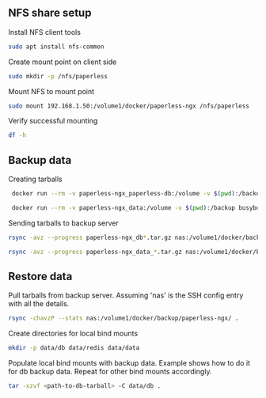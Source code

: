 ## NFS share setup

Install NFS client tools
``` bash
sudo apt install nfs-common
```

Create mount point on client side
``` bash
sudo mkdir -p /nfs/paperless
```

Mount NFS to mount point
```bash
sudo mount 192.168.1.50:/volume1/docker/paperless-ngx /nfs/paperless
```

Verify successful mounting
```bash
df -h
```

## Backup data

Creating tarballs
``` bash
 docker run --rm -v paperless-ngx_paperless-db:/volume -v $(pwd):/backup busybox   tar czf /backup/paperless-ngx_db_$(date +%F_%H-%M-%S).tar.gz -C /volume .
```

``` bash
 docker run --rm -v paperless-ngx_data:/volume -v $(pwd):/backup busybox   tar czf /backup/paperless-ngx_data_$(date +%F_%H-%M-%S).tar.gz -C /volume .
```

Sending tarballs to backup server

``` bash
rsync -avz --progress paperless-ngx_db*.tar.gz nas:/volume1/docker/backup/paperless-ngx/
```

``` bash
rsync -avz --progress paperless-ngx_data_*.tar.gz nas:/volume1/docker/backup/paperless-ngx/
```

## Restore data

Pull tarballs from backup server. Assuming 'nas' is the SSH config entry with all the details.

``` bash
rsync -chavzP --stats nas:/volume1/docker/backup/paperless-ngx/ .
```

Create directories for local bind mounts

``` bash
mkdir -p data/db data/redis data/data
```

Populate local bind mounts with backup data. Example shows how to do it for db backup data.
Repeat for other bind mounts accordingly.

``` bash
tar -xzvf <path-to-db-tarball> -C data/db .
```

